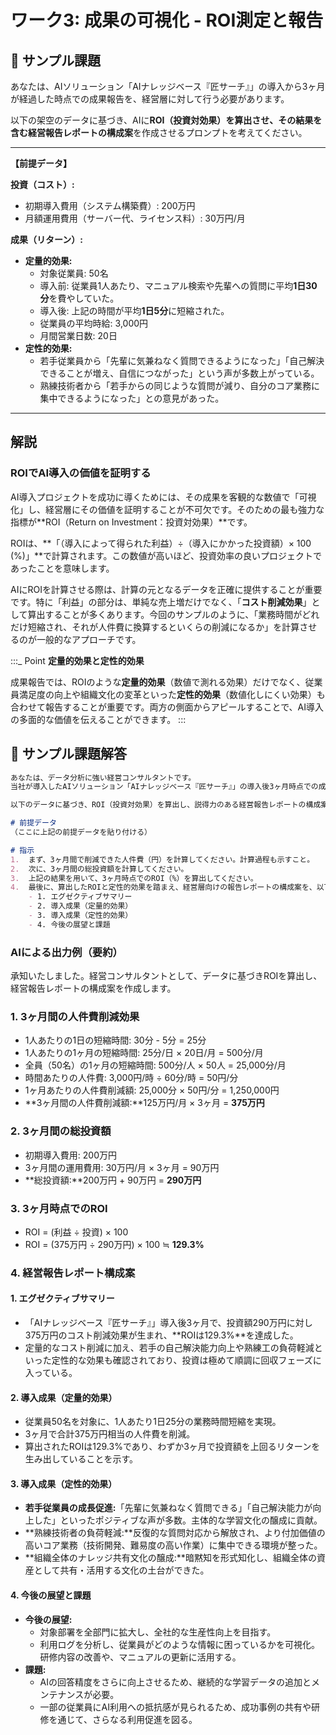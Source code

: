 # ワーク3: 成果の可視化 - ROI測定と報告

## 📝 サンプル課題

あなたは、AIソリューション「AIナレッジベース『匠サーチ』」の導入から3ヶ月が経過した時点での成果報告を、経営層に対して行う必要があります。

以下の架空のデータに基づき、AIに**ROI（投資対効果）**を算出させ、その結果を含む**経営報告レポートの構成案**を作成させるプロンプトを考えてください。

---
**【前提データ】**

**投資（コスト）:**
- 初期導入費用（システム構築費）: 200万円
- 月額運用費用（サーバー代、ライセンス料）: 30万円/月

**成果（リターン）:**
- **定量的効果:**
    - 対象従業員: 50名
    - 導入前: 従業員1人あたり、マニュアル検索や先輩への質問に平均**1日30分**を費やしていた。
    - 導入後: 上記の時間が平均**1日5分**に短縮された。
    - 従業員の平均時給: 3,000円
    - 月間営業日数: 20日
- **定性的効果:**
    - 若手従業員から「先輩に気兼ねなく質問できるようになった」「自己解決できることが増え、自信につながった」という声が多数上がっている。
    - 熟練技術者から「若手からの同じような質問が減り、自分のコア業務に集中できるようになった」との意見があった。

---

## 解説

### ROIでAI導入の価値を証明する

AI導入プロジェクトを成功に導くためには、その成果を客観的な数値で「可視化」し、経営層にその価値を証明することが不可欠です。そのための最も強力な指標が**ROI（Return on Investment：投資対効果）**です。

ROIは、**「（導入によって得られた利益）÷（導入にかかった投資額）× 100 (%)」**で計算されます。この数値が高いほど、投資効率の良いプロジェクトであったことを意味します。

AIにROIを計算させる際は、計算の元となるデータを正確に提供することが重要です。特に「利益」の部分は、単純な売上増だけでなく、「**コスト削減効果**」として算出することが多くあります。今回のサンプルのように、「業務時間がどれだけ短縮され、それが人件費に換算するといくらの削減になるか」を計算させるのが一般的なアプローチです。

:::_ Point
**定量的効果と定性的効果**

成果報告では、ROIのような**定量的効果**（数値で測れる効果）だけでなく、従業員満足度の向上や組織文化の変革といった**定性的効果**（数値化しにくい効果）も合わせて報告することが重要です。両方の側面からアピールすることで、AI導入の多面的な価値を伝えることができます。
:::

## 📝 サンプル課題解答

```markdown
あなたは、データ分析に強い経営コンサルタントです。
当社が導入したAIソリューション「AIナレッジベース『匠サーチ』」の導入後3ヶ月時点での成果を、経営層に報告する必要があります。

以下のデータに基づき、ROI（投資対効果）を算出し、説得力のある経営報告レポートの構成案を作成してください。

# 前提データ
（ここに上記の前提データを貼り付ける）

# 指示
1.  まず、3ヶ月間で削減できた人件費（円）を計算してください。計算過程も示すこと。
2.  次に、3ヶ月間の総投資額を計算してください。
3.  上記の結果を用いて、3ヶ月時点でのROI（%）を算出してください。
4.  最後に、算出したROIと定性的効果を踏まえ、経営層向けの報告レポートの構成案を、以下の章立てで作成してください。各章に含めるべき内容の要点も箇条書きで記述すること。
    - 1. エグゼクティブサマリー
    - 2. 導入成果（定量的効果）
    - 3. 導入成果（定性的効果）
    - 4. 今後の展望と課題
```

### AIによる出力例（要約）

承知いたしました。経営コンサルタントとして、データに基づきROIを算出し、経営報告レポートの構成案を作成します。

### **1. 3ヶ月間の人件費削減効果**
- 1人あたりの1日の短縮時間: 30分 - 5分 = 25分
- 1人あたりの1ヶ月の短縮時間: 25分/日 × 20日/月 = 500分/月
- 全員（50名）の1ヶ月の短縮時間: 500分/人 × 50人 = 25,000分/月
- 時間あたりの人件費: 3,000円/時 ÷ 60分/時 = 50円/分
- 1ヶ月あたりの人件費削減額: 25,000分 × 50円/分 = 1,250,000円
- **3ヶ月間の人件費削減額:**125万円/月 × 3ヶ月 = **375万円**

### **2. 3ヶ月間の総投資額**
- 初期導入費用: 200万円
- 3ヶ月間の運用費用: 30万円/月 × 3ヶ月 = 90万円
- **総投資額:**200万円 + 90万円 = **290万円**

### **3. 3ヶ月時点でのROI**
- ROI = (利益 ÷ 投資) × 100
- ROI = (375万円 ÷ 290万円) × 100 ≒ **129.3%**

### **4. 経営報告レポート構成案**

#### **1. エグゼクティブサマリー**
- 「AIナレッジベース『匠サーチ』」導入後3ヶ月で、投資額290万円に対し375万円のコスト削減効果が生まれ、**ROIは129.3%**を達成した。
- 定量的なコスト削減に加え、若手の自己解決能力向上や熟練工の負荷軽減といった定性的な効果も確認されており、投資は極めて順調に回収フェーズに入っている。

#### **2. 導入成果（定量的効果）**
- 従業員50名を対象に、1人あたり1日25分の業務時間短縮を実現。
- 3ヶ月で合計375万円相当の人件費を削減。
- 算出されたROIは129.3%であり、わずか3ヶ月で投資額を上回るリターンを生み出していることを示す。

#### **3. 導入成果（定性的効果）**
- **若手従業員の成長促進:**「先輩に気兼ねなく質問できる」「自己解決能力が向上した」といったポジティブな声が多数。主体的な学習文化の醸成に貢献。
- **熟練技術者の負荷軽減:**反復的な質問対応から解放され、より付加価値の高いコア業務（技術開発、難易度の高い作業）に集中できる環境が整った。
- **組織全体のナレッジ共有文化の醸成:**暗黙知を形式知化し、組織全体の資産として共有・活用する文化の土台ができた。

#### **4. 今後の展望と課題**
- **今後の展望:**
    - 対象部署を全部門に拡大し、全社的な生産性向上を目指す。
    - 利用ログを分析し、従業員がどのような情報に困っているかを可視化。研修内容の改善や、マニュアルの更新に活用する。
- **課題:**
    - AIの回答精度をさらに向上させるため、継続的な学習データの追加とメンテナンスが必要。
    - 一部の従業員にAI利用への抵抗感が見られるため、成功事例の共有や研修を通じて、さらなる利用促進を図る。